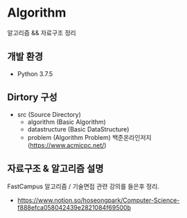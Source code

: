 # Algorithm
알고리즘 &amp;&amp; 자료구조 정리

## 개발 환경
* Python 3.7.5

## Dirtory 구성
- src (Source Directory)
  * algorithm (Basic Algorithm)
  * datastructure (Basic DataStructure)
  * problem (Algorithm Problem) 백준온라인저지 (https://www.acmicpc.net/)
  
## 자료구조 & 알고리즘 설명
FastCampus 알고리즘 / 기술면접 관련 강의를 들은후 정리.
- https://www.notion.so/hoseongpark/Computer-Science-f888efca058042439e2821084f69500b

